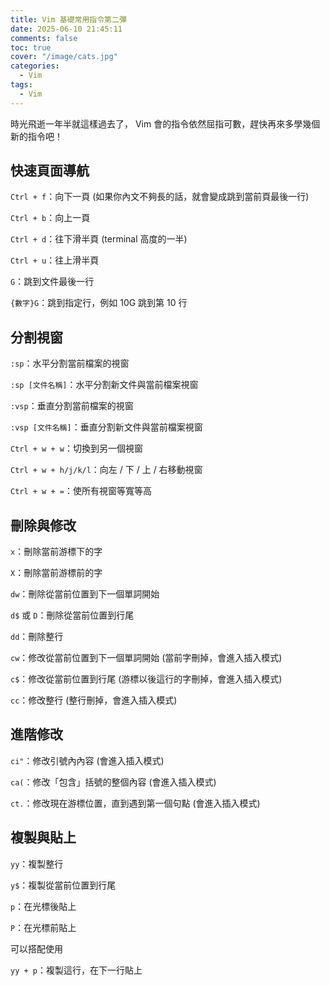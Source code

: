 ```yaml
---
title: Vim 基礎常用指令第二彈
date: 2025-06-10 21:45:11
comments: false
toc: true
cover: "/image/cats.jpg"
categories:
  - Vim
tags:
  - Vim
---
```


時光飛逝一年半就這樣過去了， Vim 會的指令依然屈指可數，趕快再來多學幾個新的指令吧！

## 快速頁面導航

`Ctrl + f`：向下一頁 (如果你內文不夠長的話，就會變成跳到當前頁最後一行)

`Ctrl + b`：向上一頁

`Ctrl + d`：往下滑半頁 (terminal 高度的一半)

`Ctrl + u`：往上滑半頁

`G`：跳到文件最後一行

`{數字}G`：跳到指定行，例如 10G 跳到第 10 行

## 分割視窗

`:sp`：水平分割當前檔案的視窗

`:sp [文件名稱]`：水平分割新文件與當前檔案視窗

`:vsp`：垂直分割當前檔案的視窗

`:vsp [文件名稱]`：垂直分割新文件與當前檔案視窗

`Ctrl + w + w`：切換到另一個視窗

`Ctrl + w + h/j/k/l`：向左 / 下 / 上 / 右移動視窗

`Ctrl + w + =`：使所有視窗等寬等高

## 刪除與修改

`x`：刪除當前游標下的字

`X`：刪除當前游標前的字

`dw`：刪除從當前位置到下一個單詞開始

`d$` 或 `D`：刪除從當前位置到行尾

`dd`：刪除整行

`cw`：修改從當前位置到下一個單詞開始 (當前字刪掉，會進入插入模式)

`c$`：修改從當前位置到行尾 (游標以後這行的字刪掉，會進入插入模式)

`cc`：修改整行 (整行刪掉，會進入插入模式)

## 進階修改

`ci"`：修改引號內內容 (會進入插入模式)

`ca(`：修改「包含」括號的整個內容 (會進入插入模式)

`ct.`：修改現在游標位置，直到遇到第一個句點 (會進入插入模式)

## 複製與貼上

`yy`：複製整行

`y$`：複製從當前位置到行尾

`p`：在光標後貼上

`P`：在光標前貼上

可以搭配使用

`yy + p`：複製這行，在下一行貼上
